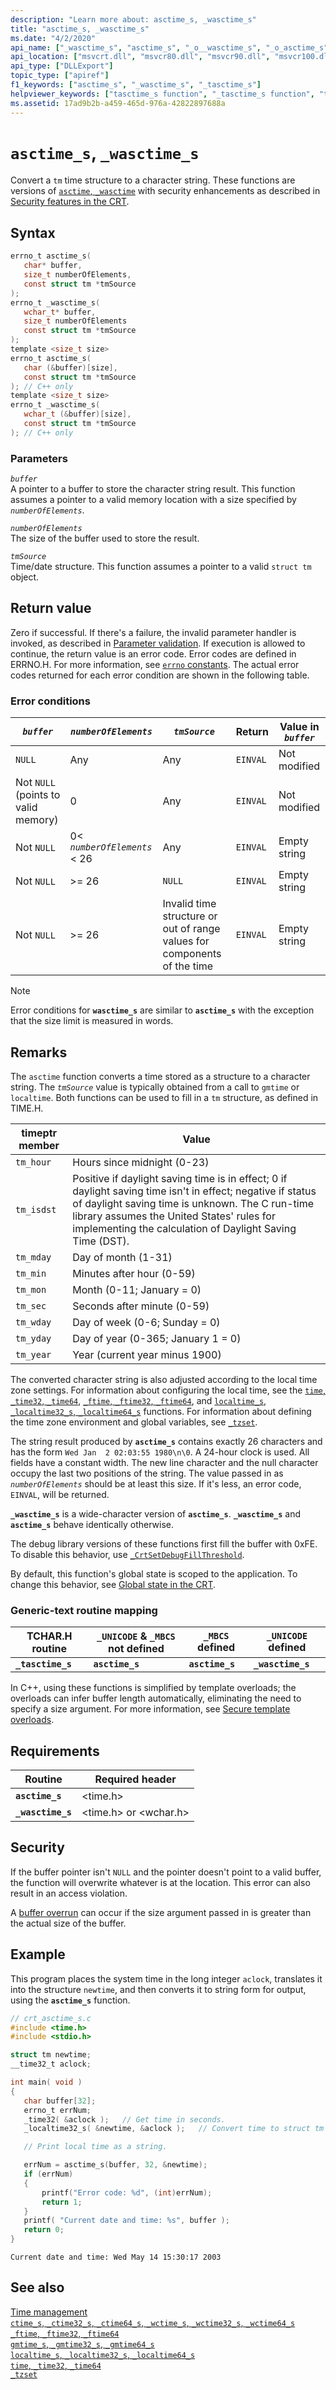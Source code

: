 ```yaml
---
description: "Learn more about: asctime_s, _wasctime_s"
title: "asctime_s, _wasctime_s"
ms.date: "4/2/2020"
api_name: ["_wasctime_s", "asctime_s", "_o__wasctime_s", "_o_asctime_s"]
api_location: ["msvcrt.dll", "msvcr80.dll", "msvcr90.dll", "msvcr100.dll", "msvcr100_clr0400.dll", "msvcr110.dll", "msvcr110_clr0400.dll", "msvcr120.dll", "msvcr120_clr0400.dll", "ucrtbase.dll", "api-ms-win-crt-time-l1-1-0.dll", "api-ms-win-crt-private-l1-1-0.dll"]
api_type: ["DLLExport"]
topic_type: ["apiref"]
f1_keywords: ["asctime_s", "_wasctime_s", "_tasctime_s"]
helpviewer_keywords: ["tasctime_s function", "_tasctime_s function", "time structure conversion", "wasctime_s function", "time, converting", "_wasctime_s function", "asctime_s function"]
ms.assetid: 17ad9b2b-a459-465d-976a-42822897688a
---
```

# `asctime_s`, `_wasctime_s`

Convert a `tm` time structure to a character string. These functions are versions of [`asctime`, `_wasctime`](asctime-wasctime.md) with security enhancements as described in [Security features in the CRT](../security-features-in-the-crt.md).

## Syntax

```C
errno_t asctime_s(
   char* buffer,
   size_t numberOfElements,
   const struct tm *tmSource
);
errno_t _wasctime_s(
   wchar_t* buffer,
   size_t numberOfElements
   const struct tm *tmSource
);
template <size_t size>
errno_t asctime_s(
   char (&buffer)[size],
   const struct tm *tmSource
); // C++ only
template <size_t size>
errno_t _wasctime_s(
   wchar_t (&buffer)[size],
   const struct tm *tmSource
); // C++ only
```

### Parameters

*`buffer`*\
A pointer to a buffer to store the character string result. This function assumes a pointer to a valid memory location with a size specified by *`numberOfElements`*.

*`numberOfElements`*\
The size of the buffer used to store the result.

*`tmSource`*\
Time/date structure. This function assumes a pointer to a valid `struct tm` object.

## Return value

Zero if successful. If there's a failure, the invalid parameter handler is invoked, as described in [Parameter validation](../parameter-validation.md). If execution is allowed to continue, the return value is an error code. Error codes are defined in ERRNO.H. For more information, see [`errno` constants](../errno-constants.md). The actual error codes returned for each error condition are shown in the following table.

### Error conditions

|*`buffer`*|*`numberOfElements`*|*`tmSource`*|Return|Value in *`buffer`*|
|--------------|------------------------|----------|------------|-----------------------|
|`NULL`|Any|Any|`EINVAL`|Not modified|
|Not `NULL` (points to valid memory)|0|Any|`EINVAL`|Not modified|
|Not `NULL`|0< *`numberOfElements`* < 26|Any|`EINVAL`|Empty string|
|Not `NULL`|>= 26|`NULL`|`EINVAL`|Empty string|
|Not `NULL`|>= 26|Invalid time structure or out of range values for components of the time|`EINVAL`|Empty string|

> [!NOTE]
> Error conditions for **`wasctime_s`** are similar to **`asctime_s`** with the exception that the size limit is measured in words.

## Remarks

The `asctime` function converts a time stored as a structure to a character string. The *`tmSource`* value is typically obtained from a call to `gmtime` or `localtime`. Both functions can be used to fill in a `tm` structure, as defined in TIME.H.

|timeptr member|Value|
|--------------------|-----------|
|`tm_hour`|Hours since midnight (0-23)|
|`tm_isdst`|Positive if daylight saving time is in effect; 0 if daylight saving time isn't in effect; negative if status of daylight saving time is unknown. The C run-time library assumes the United States' rules for implementing the calculation of Daylight Saving Time (DST).|
|`tm_mday`|Day of month (1-31)|
|`tm_min`|Minutes after hour (0-59)|
|`tm_mon`|Month (0-11; January = 0)|
|`tm_sec`|Seconds after minute (0-59)|
|`tm_wday`|Day of week (0-6; Sunday = 0)|
|`tm_yday`|Day of year (0-365; January 1 = 0)|
|`tm_year`|Year (current year minus 1900)|

The converted character string is also adjusted according to the local time zone settings. For information about configuring the local time, see the [`time`, `_time32`, `_time64`](time-time32-time64.md), [`_ftime`, `_ftime32`, `_ftime64`](ftime-ftime32-ftime64.md), and [`localtime_s`, `_localtime32_s`, `_localtime64_s`](localtime-s-localtime32-s-localtime64-s.md) functions. For information about defining the time zone environment and global variables, see [`_tzset`](tzset.md).

The string result produced by **`asctime_s`** contains exactly 26 characters and has the form `Wed Jan  2 02:03:55 1980\n\0`. A 24-hour clock is used. All fields have a constant width. The new line character and the null character occupy the last two positions of the string. The value passed in as *`numberOfElements`* should be at least this size. If it's less, an error code, `EINVAL`, will be returned.

**`_wasctime_s`** is a wide-character version of **`asctime_s`**. **`_wasctime_s`** and **`asctime_s`** behave identically otherwise.

The debug library versions of these functions first fill the buffer with 0xFE. To disable this behavior, use [`_CrtSetDebugFillThreshold`](crtsetdebugfillthreshold.md).

By default, this function's global state is scoped to the application. To change this behavior, see [Global state in the CRT](../global-state.md).

### Generic-text routine mapping

|TCHAR.H routine|`_UNICODE` & `_MBCS` not defined|`_MBCS` defined|`_UNICODE` defined|
|---------------------|------------------------------------|--------------------|-----------------------|
|**`_tasctime_s`**|**`asctime_s`**|**`asctime_s`**|**`_wasctime_s`**|

In C++, using these functions is simplified by template overloads; the overloads can infer buffer length automatically, eliminating the need to specify a size argument. For more information, see [Secure template overloads](../secure-template-overloads.md).

## Requirements

|Routine|Required header|
|-------------|---------------------|
|**`asctime_s`**|\<time.h>|
|**`_wasctime_s`**|\<time.h> or \<wchar.h>|

## Security

If the buffer pointer isn't `NULL` and the pointer doesn't point to a valid buffer, the function will overwrite whatever is at the location. This error can also result in an access violation.

A [buffer overrun](/windows/win32/SecBP/avoiding-buffer-overruns) can occur if the size argument passed in is greater than the actual size of the buffer.

## Example

This program places the system time in the long integer `aclock`, translates it into the structure `newtime`, and then converts it to string form for output, using the **`asctime_s`** function.

```C
// crt_asctime_s.c
#include <time.h>
#include <stdio.h>

struct tm newtime;
__time32_t aclock;

int main( void )
{
   char buffer[32];
   errno_t errNum;
   _time32( &aclock );   // Get time in seconds.
   _localtime32_s( &newtime, &aclock );   // Convert time to struct tm form.

   // Print local time as a string.

   errNum = asctime_s(buffer, 32, &newtime);
   if (errNum)
   {
       printf("Error code: %d", (int)errNum);
       return 1;
   }
   printf( "Current date and time: %s", buffer );
   return 0;
}
```

```Output
Current date and time: Wed May 14 15:30:17 2003
```

## See also

[Time management](../time-management.md)\
[`ctime_s`, `_ctime32_s`, `_ctime64_s`, `_wctime_s`, `_wctime32_s`, `_wctime64_s`](ctime-s-ctime32-s-ctime64-s-wctime-s-wctime32-s-wctime64-s.md)\
[`_ftime`, `_ftime32`, `_ftime64`](ftime-ftime32-ftime64.md)\
[`gmtime_s`, `_gmtime32_s`, `_gmtime64_s`](gmtime-s-gmtime32-s-gmtime64-s.md)\
[`localtime_s`, `_localtime32_s`, `_localtime64_s`](localtime-s-localtime32-s-localtime64-s.md)\
[`time`, `_time32`, `_time64`](time-time32-time64.md)\
[`_tzset`](tzset.md)
